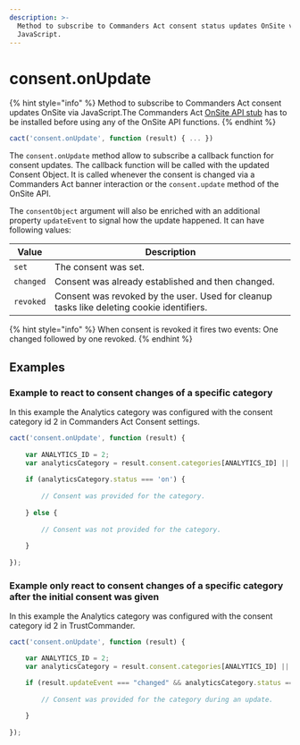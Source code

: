 ```yaml
---
description: >-
  Method to subscribe to Commanders Act consent status updates OnSite via
  JavaScript.
---
```


# consent.onUpdate

{% hint style="info" %}
Method to subscribe to Commanders Act consent updates OnSite via JavaScript.The Commanders Act [OnSite API stub](getting-started.md) has to be installed before using any of the OnSite API functions.
{% endhint %}

```javascript
cact('consent.onUpdate', function (result) { ... })
```

The `consent.onUpdate` method allow to subscribe a callback function for consent updates. The callback function will be called with the updated Consent Object. It is called whenever the consent is changed via a Commanders Act banner interaction or the `consent.update` method of the OnSite API.&#x20;

The `consentObject` argument will also be enriched with an additional property `updateEvent` to signal how the update happened. It can have following values:

| Value     | Description                                                                               |
| --------- | ----------------------------------------------------------------------------------------- |
| `set`     | The consent was set.                                                                      |
| `changed` | Consent was already established and then changed.                                         |
| `revoked` | Consent was revoked by the user. Used for cleanup tasks like deleting cookie identifiers. |

{% hint style="info" %}
When consent is revoked it fires two events: One changed followed by one revoked.
{% endhint %}

## Examples

### Example to react to consent changes of a specific category

In this example the Analytics category was configured with the consent category id 2 in Commanders Act Consent settings.

```javascript
cact('consent.onUpdate', function (result) { 
    
    var ANALYTICS_ID = 2;
    var analyticsCategory = result.consent.categories[ANALYTICS_ID] || {};
     
    if (analyticsCategory.status === 'on') {
    
        // Consent was provided for the category. 
    
    } else {
        
        // Consent was not provided for the category. 
           
    }
    
});
```

### Example only react to consent changes of a specific category after the initial consent was given

In this example the Analytics category was configured with the consent category id 2 in TrustCommander.

```javascript
cact('consent.onUpdate', function (result) { 

    var ANALYTICS_ID = 2;
    var analyticsCategory = result.consent.categories[ANALYTICS_ID] || {};

    if (result.updateEvent === "changed" && analyticsCategory.status === 'on') {
    
        // Consent was provided for the category during an update.
    
    } 
    
});
```

